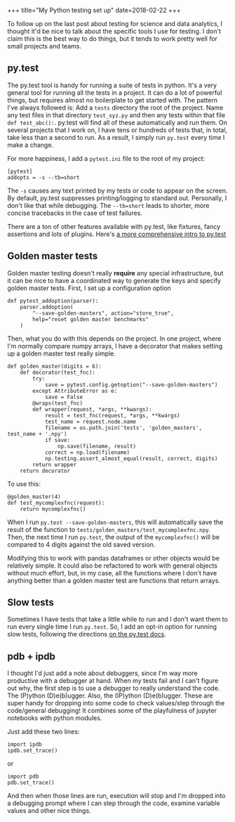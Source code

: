 +++
title="My Python testing set up"
date=2018-02-22
+++

To follow up on the last post about testing for science and data analytics, I thought it'd be nice to talk about the specific tools I use for testing. I don't claim this is the best way to do things, but it tends to work pretty well for small projects and teams.

## py.test
The py.test tool is handy for running a suite of tests in python. It's a very general tool for running all the tests in a project. It can do a lot of powerful things, but requires almost no boilerplate to get started with. The pattern I've always followed is: Add a `tests` directory the root of the project. Name any test files in that directory `test_xyz.py` and then any tests within that file `def test_abc():`. py.test will find all of these automatically and run them. On several projects that I work on, I have tens or hundreds of tests that, in total, take less than a second to run. As a result, I simply run `py.test` every time I make a change.

For more happiness, I add a `pytest.ini` file to the root of my project:

```
[pytest]
addopts = -s --tb=short
```

The `-s` causes any text printed by my tests or code to appear on the screen. By default, py.test suppresses printing/logging to standard out. Personally, I don't like that while debugging.
The `--tb=short` leads to shorter, more concise tracebacks in the case of test failures. 

There are a ton of other features available with py.test, like fixtures, fancy assertions and lots of plugins. Here's [a more comprehensive intro to py.test](http://pythontesting.net/framework/pytest/pytest-introduction/)

## Golden master tests

Golden master testing doesn't really **require** any special infrastructure, but it can be nice to have a coordinated way to generate the keys and specify golden master tests. First, I set up a configuration option 

```
def pytest_addoption(parser):
    parser.addoption(
        "--save-golden-masters", action="store_true",
        help="reset golden master benchmarks"
    )
```

Then, what you do with this depends on the project. In one project, where I'm normally compare numpy arrays, I have a decorator that makes setting up a golden master test really simple.

```
def golden_master(digits = 6):
    def decorator(test_fnc):
        try:
            save = pytest.config.getoption("--save-golden-masters")
        except AttributeError as e:
            save = False
        @wraps(test_fnc)
        def wrapper(request, *args, **kwargs):
            result = test_fnc(request, *args, **kwargs)
            test_name = request.node.name
            filename = os.path.join('tests', 'golden_masters', test_name + '.npy')
            if save:
                np.save(filename, result)
            correct = np.load(filename)
            np.testing.assert_almost_equal(result, correct, digits)
        return wrapper
    return decorator
```

To use this:

```
@golden_master(4)
def test_mycomplexfnc(request):
    return mycomplexfnc()
```
When I run `py.test --save-golden-masters`, this will automatically save the result of the function to `tests/golden_masters/test_mycomplexfnc.npy`. Then, the next time I run `py.test`, the output of the `mycomplexfnc()` will be compared to 4 digits against the old saved version.

Modifying this to work with pandas dataframes or other objects would be relatively simple. It could also be refactored to work with general objects without much effort, but, in my case, all the functions where I don't have anything better than a golden master test are functions that return arrays.

## Slow tests

Sometimes I have tests that take a little while to run and I don't want them to run every single time I run `py.test`. So, I add an opt-in option for running slow tests, following the directions [on the py.test docs](https://docs.pytest.org/en/latest/example/simple.html#control-skipping-of-tests-according-to-command-line-option).

## pdb + ipdb
I thought I'd just add a note about debuggers, since I'm way more productive with a debugger at hand. When my tests fail and I can't figure out why, the first step is to use a debugger to really understand the code. The (P)ython (D)e(b)ugger. Also, the (IP)ython (D)e(b)ugger. These are super handy for dropping into some code to check values/step through the code/general debugging! It combines some of the playfulness of jupyter notebooks with python modules.

Just add these two lines:

```
import ipdb
ipdb.set_trace()
```

or 

```
import pdb
pdb.set_trace()
```

And then when those lines are run, execution will stop and I'm dropped into a debugging prompt where I can step through the code, examine variable values and other nice things.
